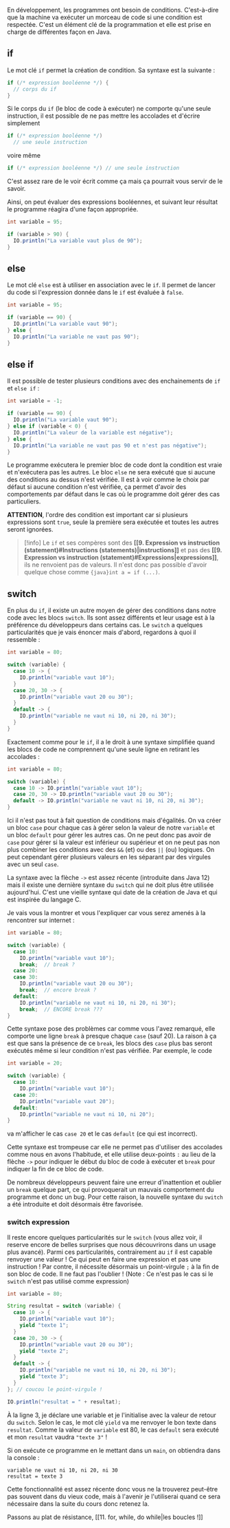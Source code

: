 En développement, les programmes ont besoin de conditions. C'est-à-dire que la machine va exécuter un morceau de code si une condition est respectée. C'est un élément clé de la programmation et elle est prise en charge de différentes façon en Java.

## if

Le mot clé `if` permet la création de condition. Sa syntaxe est la suivante :

```java
if (/* expression booléenne */) {
  // corps du if
}
```

Si le corps du `if` (le bloc de code à exécuter) ne comporte qu'une seule instruction, il est possible de ne pas mettre les accolades et d'écrire simplement 

```java
if (/* expression booléenne */)
  // une seule instruction
```

voire même 

```java
if (/* expression booléenne */) // une seule instruction
```

C'est assez rare de le voir écrit comme ça mais ça pourrait vous servir de le savoir.

Ainsi, on peut évaluer des expressions booléennes, et suivant leur résultat le programme réagira d'une façon appropriée.

```java
int variable = 95;

if (variable > 90) {
  IO.println("La variable vaut plus de 90");
}
```

## else

Le mot clé `else` est à utiliser en association avec le `if`. Il permet de lancer du code si l'expression donnée dans le `if` est évaluée à `false`.

```java
int variable = 95;

if (variable == 90) {
  IO.println("La variable vaut 90");
} else {
  IO.println("La variable ne vaut pas 90");
}
```

## else if

Il est possible de tester plusieurs conditions avec des enchainements de `if` et `else if` :

```java
int variable = -1;

if (variable == 90) {
  IO.println("La variable vaut 90");
} else if (variable < 0) {
  IO.println("La valeur de la variable est négative");
} else {
  IO.println("La variable ne vaut pas 90 et n'est pas négative");
}
```

Le programme exécutera le premier bloc de code dont la condition est vraie et n'exécutera pas les autres. 
Le bloc `else` ne sera exécuté que si aucune des conditions au dessus n'est vérifiée. Il est à voir comme le choix par défaut si aucune condition n'est vérifiée, ça permet d'avoir des comportements par défaut dans le cas où le programme doit gérer des cas particuliers.

**ATTENTION**, l'ordre des condition est important car si plusieurs expressions sont `true`, seule la première sera exécutée et toutes les autres seront ignorées.


> [!info]
> Le `if` et ses compères sont des **[[9. Expression vs instruction (statement)#Instructions (statements)|instructions]]** et pas des **[[9. Expression vs instruction (statement)#Expressions|expressions]]**, ils ne renvoient pas de valeurs. Il n'est donc pas possible d'avoir quelque chose comme `{java}int a = if (...)`.

## switch

En plus du `if`, il existe un autre moyen de gérer des conditions dans notre code avec les blocs `switch`. Ils sont assez différents et leur usage est à la préférence du développeurs dans certains cas. Le `switch` a quelques particularités que je vais énoncer mais d'abord, regardons à quoi il ressemble :

```java 
int variable = 80;

switch (variable) {
  case 10 -> {
    IO.println("variable vaut 10");
  }
  case 20, 30 -> {
    IO.println("variable vaut 20 ou 30");
  }
  default -> {
    IO.println("variable ne vaut ni 10, ni 20, ni 30");
  }
}
```

Exactement comme pour le `if`, il a le droit à une syntaxe simplifiée quand les blocs de code ne comprennent qu'une seule ligne en retirant les accolades :

```java
int variable = 80;

switch (variable) {
  case 10 -> IO.println("variable vaut 10");
  case 20, 30 -> IO.println("variable vaut 20 ou 30");
  default -> IO.println("variable ne vaut ni 10, ni 20, ni 30");
}
```

Ici il n'est pas tout à fait question de conditions mais d'égalités. On va créer un bloc `case` pour chaque cas à gérer selon la valeur de notre `variable` et un bloc `default` pour gérer les autres cas. On ne peut donc pas avoir de `case` pour gérer si la valeur est inférieur ou supérieur et on ne peut pas non plus combiner les conditions avec des `&&` (et) ou des `||` (ou) logiques. On peut cependant gérer plusieurs valeurs en les séparant par des virgules avec un seul `case`.

La syntaxe avec la flèche `->` est assez récente (introduite dans Java 12) mais il existe une dernière syntaxe du `switch` qui ne doit plus être utilisée aujourd'hui. C'est une vieille syntaxe qui date de la création de Java et qui est inspirée du langage C.

Je vais vous la montrer et vous l'expliquer car vous serez amenés à la rencontrer sur internet :

```java
int variable = 80;

switch (variable) {
  case 10:
    IO.println("variable vaut 10");
    break;  // break ?
  case 20:
  case 30:
    IO.println("variable vaut 20 ou 30");
    break;  // encore break ?
  default:
    IO.println("variable ne vaut ni 10, ni 20, ni 30");
    break;  // ENCORE break ???
}
```

Cette syntaxe pose des problèmes car comme vous l'avez remarqué, elle comporte une ligne `break` à presque chaque `case` (sauf 20). La raison à ça est que sans la présence de ce `break`, les blocs des `case` plus bas seront exécutés même si leur condition n'est pas vérifiée.
Par exemple, le code
```java
int variable = 20;

switch (variable) {
  case 10:
    IO.println("variable vaut 10");
  case 20:
    IO.println("variable vaut 20");
  default:
    IO.println("variable ne vaut ni 10, ni 20");
}
```
va m'afficher le cas `case 20` et le cas `default` (ce qui est incorrect).

Cette syntaxe est trompeuse car elle ne permet pas d'utiliser des accolades comme nous en avons l'habitude, et elle utilise deux-points `:` au lieu de la flèche `->` pour indiquer le début du bloc de code à exécuter et `break` pour indiquer la fin de ce bloc de code.

De nombreux développeurs peuvent faire une erreur d'inattention et oublier un `break` quelque part, ce qui provoquerait un mauvais comportement du programme et donc un bug. Pour cette raison, la nouvelle syntaxe du `switch` a été introduite et doit désormais être favorisée.

### switch expression

Il reste encore quelques particularités sur le `switch` (vous allez voir, il reserve encore de belles surprises que nous découvrirons dans un usage plus avancé). Parmi ces particularités, contrairement au `if` il est capable renvoyer une valeur ! Ce qui peut en faire une expression et pas une instruction ! Par contre, il nécessite désormais un point-virgule `;` à la fin de son bloc de code. Il ne faut pas l'oublier ! (Note : Ce n'est pas le cas si le `switch` n'est pas utilisé comme expression)

```java
int variable = 80;

String resultat = switch (variable) {
  case 10 -> {
    IO.println("variable vaut 10");
    yield "texte 1";
  }
  case 20, 30 -> {
    IO.println("variable vaut 20 ou 30");
    yield "texte 2";
  }
  default -> {
    IO.println("variable ne vaut ni 10, ni 20, ni 30");
    yield "texte 3";
  }
}; // coucou le point-virgule !

IO.println("resultat = " + resultat);
```

À la ligne 3, je déclare une variable et je l'initialise avec la valeur de retour du `switch`. Selon le cas, le mot clé `yield` va me renvoyer le bon texte dans `resultat`. Comme la valeur de `variable` est 80, le cas `default` sera exécuté et mon `resultat` vaudra `"texte 3"` !

Si on exécute ce programme en le mettant dans un `main`, on obtiendra dans la console :
```
variable ne vaut ni 10, ni 20, ni 30
resultat = texte 3
```

Cette fonctionnalité est assez récente donc vous ne la trouverez peut-être pas souvent dans du vieux code, mais à l'avenir je l'utiliserai quand ce sera nécessaire dans la suite du cours donc retenez la.

Passons au plat de résistance, [[11. for, while, do while|les boucles !]]
